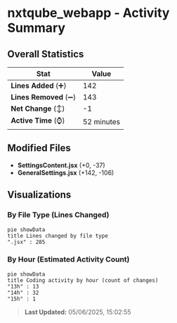 # nxtqube_webapp - Activity Summary 

## Overall Statistics

| Stat                   | Value                                                             |
| ---------------------- | ----------------------------------------------------------------- |
| **Lines Added** (➕)   | 142                                          |
| **Lines Removed** (➖) | 143                                        |
| **Net Change** (↕)    | -1                |
| **Active Time** (⌚)   | 52 minutes |


## Modified Files
- **SettingsContent.jsx** (+0, -37)
- **GeneralSettings.jsx** (+142, -106)

## Visualizations

### By File Type (Lines Changed)

```mermaid
pie showData
title Lines changed by file type
".jsx" : 285
```

### By Hour (Estimated Activity Count)

```mermaid
pie showData
title Coding activity by hour (count of changes)
"13h" : 13
"14h" : 32
"15h" : 1
```


> **Last Updated:** 05/06/2025, 15:02:55
